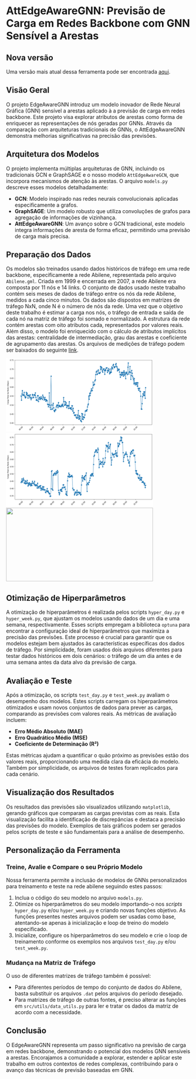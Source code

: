# AttEdgeAwareGNN: Previsão de Carga em Redes Backbone com GNN Sensível a Arestas

## Nova versão

Uma versão mais atual dessa ferramenta pode ser encontrada [aqui](https://github.com/wagneraljr/EdgeAwareGNN/tree/new_model).

## Visão Geral
O projeto EdgeAwareGNN introduz um modelo inovador de Rede Neural Gráfica (GNN) sensível a arestas aplicado à a previsão de carga em redes backbone. Este projeto visa explorar atributos de arestas como forma de enriquecer as representações de nós geradas por GNNs. Através da comparação com arquiteturas tradicionais de GNNs, o AttEdgeAwareGNN demonstra melhorias significativas na precisão das previsões.

## Arquitetura dos Modelos
O projeto implementa múltiplas arquiteturas de GNN, incluindo os tradicionais GCN e GraphSAGE e o nosso modelo `AttEdgeAwareGCN`, que incorpora mecanismos de atenção às arestas. O arquivo `models.py` descreve esses modelos detalhadamente:

- **GCN**: Modelo inspirado nas redes neurais convolucionais aplicadas especificamente a grafos.
- **GraphSAGE**: Um modelo robusto que utiliza convoluções de grafos para agregação de informações de vizinhança.
- **AttEdgeAwareGNN**: Um avanço sobre o GCN tradicional, este modelo integra informações de aresta de forma eficaz, permitindo uma previsão de carga mais precisa.

## Preparação dos Dados
Os modelos são treinados usando dados históricos de tráfego em uma rede backbone, especificamente a rede Abilene, representada pelo arquivo `Abilene.gml`. Criada em 1999 e encerrada em 2007, a rede Abilene era composta por 11 nós e 14 links. O conjunto de dados usado neste trabalho contém seis meses de dados de tráfego entre os nós da rede Abilene, medidos a cada cinco minutos. Os dados são dispostos em matrizes de tráfego NxN, onde N é o número de nós da rede. Uma vez que o objetivo deste trabalho é estimar a carga nos nós, o tráfego de entrada e saída de cada nó na matriz de tráfego foi somado e normalizado. A estrutura da rede contém arestas com oito atributos cada, representados por valores reais. Além disso, o modelo foi enriquecido com o cálculo de atributos implícitos das arestas: centralidade de intermediação, grau das arestas e coeficiente de agrupamento das arestas. 
Os arquivos de medições de tráfego podem ser baixados do seguinte [link](https://drive.google.com/drive/folders/1pi9vbm8zQUiEFZu8P2irCPTp1__uY80B?usp=drive_link).



<img src="https://github.com/wagneraljr/EdgeAwareGNN/blob/main/1-day.png" width="400" height="200">
<img src="https://github.com/wagneraljr/EdgeAwareGNN/blob/main/2-week.png" width="400" height="200">
<img src="https://github.com/wagneraljr/EdgeAwareGNN/blob/main/3-targe.png" width="400" height="200">


## Otimização de Hiperparâmetros
A otimização de hiperparâmetros é realizada pelos scripts `hyper_day.py` e `hyper_week.py`, que ajustam os modelos usando dados de um dia e uma semana, respectivamente. Esses scripts empregam a biblioteca `optuna` para encontrar a configuração ideal de hiperparâmetros que maximiza a precisão das previsões. Este processo é crucial para garantir que os modelos estejam bem ajustados às características específicas dos dados de tráfego. Por simplicidade, foram usados dois arquivos diferentes para testar dados históricos em dois cenários: o tráfego de um dia antes e de uma semana antes da data alvo da previsão de carga.

## Avaliação e Teste
Após a otimização, os scripts `test_day.py` e `test_week.py` avaliam o desempenho dos modelos. Estes scripts carregam os hiperparâmetros otimizados e usam novos conjuntos de dados para prever as cargas, comparando as previsões com valores reais. As métricas de avaliação incluem:

- **Erro Médio Absoluto (MAE)**
- **Erro Quadrático Médio (MSE)**
- **Coeficiente de Determinação (R²)**

Estas métricas ajudam a quantificar o quão próximo as previsões estão dos valores reais, proporcionando uma medida clara da eficácia do modelo. Também por simplicidade, os arquivos de testes foram replicados para cada cenário.

## Visualização dos Resultados
Os resultados das previsões são visualizados utilizando `matplotlib`, gerando gráficos que comparam as cargas previstas com as reais. Esta visualização facilita a identificação de discrepâncias e destaca a precisão das previsões do modelo. Exemplos de tais gráficos podem ser gerados pelos scripts de teste e são fundamentais para a análise de desempenho.

## Personalização da Ferramenta
### Treine, Avalie e Compare o seu Próprio Modelo

Nossa ferramenta permite a inclusão de modelos de GNNs personalizados para treinamento e teste na rede abilene seguindo estes passos:
1. Inclua o código do seu modelo no arquivo `models.py`.
2. Otimize os hiperparâmetros do seu modelo importando-o nos *scripts* `hyper_day.py` e/ou `hyper_week.py` e criando novas funções objetivo. As funções presentes nestes arquivos podem ser usadas como base, atentando-se apenas à inicialização e loop de treino do modelo especificado.
3. Inicialize, configure os hiperparâmetros do seu modelo e crie o loop de treinamento conforme os exemplos nos arquivos `test_day.py` e/ou `test_week.py`.

### Mudança na Matriz de Tráfego
O uso de diferentes matrizes de tráfego também é possível:

* Para diferentes períodos de tempo do conjunto de dados do Abilene, basta substituir os arquivos `.dat` pelos arquivos do período desejado.
* Para matrizes de tráfego de outras fontes, é preciso alterar as funções em `src/utils/data_utils.py` para ler e tratar os dados da matriz de acordo com a necessidade.

## Conclusão
O EdgeAwareGNN representa um passo significativo na previsão de carga em redes backbone, demonstrando o potencial dos modelos GNN sensíveis a arestas. Encorajamos a comunidade a explorar, estender e aplicar este trabalho em outros contextos de redes complexas, contribuindo para o avanço das técnicas de previsão baseadas em GNN.
